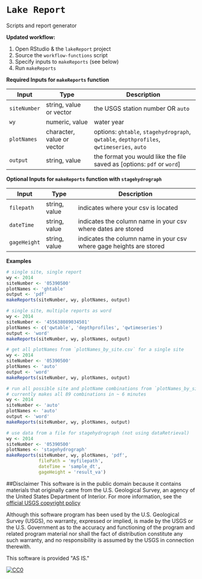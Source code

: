 `Lake Report`
=============

Scripts and report generator

**Updated workflow:**
1. Open RStudio & the `lakeReport` project
2. Source the `workflow-functions` script
3. Specify inputs to `makeReports` (see below)
4. Run `makeReports`

**Required Inputs for `makeReports` function**

| Input | Type | Description |
| --- | --- | --- |
| `siteNumber` | string, value or vector | the USGS station number OR `auto` |
| `wy` | numeric, value | water year |
| `plotNames` | character, value or vector | options: `ghtable`, `stagehydrograph`, `qwtable`, `depthprofiles`, `qwtimeseries`, `auto` |
| `output` | string, value | the format you would like the file saved as [options: `pdf` or `word`] |

**Optional Inputs for `makeReports` function with `stagehydrograph`**

| Input | Type | Description |
| --- | --- | --- |
| `filepath` | string, value | indicates where your csv is located |
| `dateTime` | string, value | indicates the column name in your csv where dates are stored |
| `gageHeight` | string, value | indicates the column name in your csv where gage heights are stored |

**Examples**
``` r
# single site, single report
wy <- 2014
siteNumber <- '05390500'
plotNames <- 'ghtable'
output <- 'pdf'
makeReports(siteNumber, wy, plotNames, output)

# single site, multiple reports as word
wy <- 2014
siteNumber <- '455638089034501'
plotNames <- c('qwtable', 'depthprofiles', 'qwtimeseries')
output <- 'word'
makeReports(siteNumber, wy, plotNames, output)

# get all plotNames from `plotNames_by_site.csv` for a single site
wy <- 2014
siteNumber <- '05390500'
plotNames <- 'auto'
output <- 'word'
makeReports(siteNumber, wy, plotNames, output)

# run all possible site and plotName combinations from `plotNames_by_site.csv`  
# currently makes all 89 combinations in ~ 6 minutes
wy <- 2014
siteNumber <- 'auto'
plotNames <- 'auto'
output <- 'word'
makeReports(siteNumber, wy, plotNames, output)

# use data from a file for stagehydrograph (not using dataRetrieval)
wy <- 2014
siteNumber <- '05390500'
plotNames <- 'stagehydrograph'
makeReports(siteNumber, wy, plotNames, 'pdf', 
            filePath = 'myfilepath',
            dateTime = 'sample_dt',
            gageHeight = 'result_va')
```


##Disclaimer
This software is in the public domain because it contains materials that originally came from the U.S. Geological Survey, an agency of the United States Department of Interior. For more information, see the [official USGS copyright policy](http://www.usgs.gov/visual-id/credit_usgs.html#copyright/ "official USGS copyright policy")

Although this software program has been used by the U.S. Geological Survey (USGS), no warranty, expressed or implied, is made by the USGS or the U.S. Government as to the accuracy and functioning of the program and related program material nor shall the fact of distribution constitute any such warranty, and no responsibility is assumed by the USGS in connection therewith.

This software is provided "AS IS."

 [
    ![CC0](http://i.creativecommons.org/p/zero/1.0/88x31.png)
  ](http://creativecommons.org/publicdomain/zero/1.0/)
